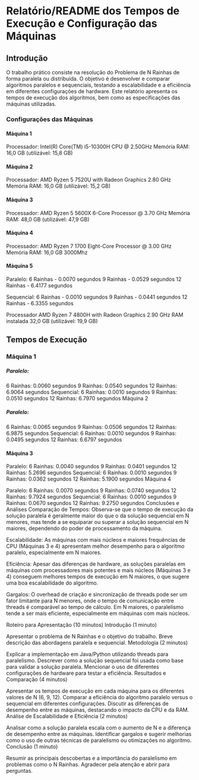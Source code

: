 # Relatório/README dos Tempos de Execução e Configuração das Máquinas
## Introdução
O trabalho prático consiste na resolução do Problema de N Rainhas de forma paralela ou distribuída. O objetivo é desenvolver e comparar algoritmos paralelos e sequenciais, testando a escalabilidade e a eficiência em diferentes configurações de hardware. Este relatório apresenta os tempos de execução dos algoritmos, bem como as especificações das máquinas utilizadas.

### Configurações das Máquinas
#### Máquina 1
Processador: Intel(R) Core(TM) i5-10300H CPU @ 2.50GHz
Memória RAM: 16,0 GB (utilizável: 15,8 GB)

#### Máquina 2
Processador: AMD Ryzen 5 7520U with Radeon Graphics 2.80 GHz
Memória RAM: 16,0 GB (utilizável: 15,2 GB)

#### Máquina 3
Processador: AMD Ryzen 5 5600X 6-Core Processor @ 3.70 GHz
Memória RAM: 48,0 GB (utilizável: 47,9 GB)

#### Máquina 4
Processador: AMD Ryzen 7 1700 Eight-Core Processor @ 3.00 GHz
Memória RAM: 16,0 GB 3000Mhz

#### Máquina 5
Paralelo:
6 Rainhas - 0.0070 segundos
9 Rainhas - 0.0529 segundos
12 Rainhas - 6.4177 segundos

Sequencial:
6 Rainhas - 0.0010 segundos
9 Rainhas - 0.0441 segundos
12 Rainhas - 6.3355 segundos

Processador   AMD Ryzen 7 4800H with Radeon Graphics 2.90 GHz 
RAM instalada    32,0 GB (utilizável: 19,9 GB)

## Tempos de Execução

### Máquina 1

##### Paralelo:
6 Rainhas: 0.0060 segundos
9 Rainhas: 0.0540 segundos
12 Rainhas: 6.9064 segundos
Sequencial:
6 Rainhas: 0.0010 segundos
9 Rainhas: 0.0510 segundos
12 Rainhas: 6.7970 segundos
Máquina 2

##### Paralelo:
6 Rainhas: 0.0065 segundos
9 Rainhas: 0.0506 segundos
12 Rainhas: 6.9875 segundos
Sequencial:
6 Rainhas: 0.0010 segundos
9 Rainhas: 0.0495 segundos
12 Rainhas: 6.6797 segundos

#### Máquina 3

Paralelo:
6 Rainhas: 0.0040 segundos
9 Rainhas: 0.0401 segundos
12 Rainhas: 5.2696 segundos
Sequencial:
6 Rainhas: 0.0010 segundos
9 Rainhas: 0.0362 segundos
12 Rainhas: 5.1900 segundos
Máquina 4

Paralelo:
6 Rainhas: 0.0070 segundos
9 Rainhas: 0.0740 segundos
12 Rainhas: 9.7924 segundos
Sequencial:
6 Rainhas: 0.0010 segundos
9 Rainhas: 0.0670 segundos
12 Rainhas: 9.2750 segundos
Conclusões e Análises
Comparação de Tempos: Observa-se que o tempo de execução da solução paralela é geralmente maior do que o da solução sequencial em N menores, mas tende a se equiparar ou superar a solução sequencial em N maiores, dependendo do poder de processamento da máquina.

Escalabilidade: As máquinas com mais núcleos e maiores frequências de CPU (Máquinas 3 e 4) apresentam melhor desempenho para o algoritmo paralelo, especialmente em N maiores.

Eficiência: Apesar das diferenças de hardware, as soluções paralelas em máquinas com processadores mais potentes e mais núcleos (Máquinas 3 e 4) conseguem melhores tempos de execução em N maiores, o que sugere uma boa escalabilidade do algoritmo.

Gargalos: O overhead de criação e sincronização de threads pode ser um fator limitante para N menores, onde o tempo de comunicação entre threads é comparável ao tempo de cálculo. Em N maiores, o paralelismo tende a ser mais eficiente, especialmente em máquinas com mais núcleos.

Roteiro para Apresentação (10 minutos)
Introdução (1 minuto)

Apresentar o problema de N Rainhas e o objetivo do trabalho.
Breve descrição das abordagens paralela e sequencial.
Metodologia (2 minutos)

Explicar a implementação em Java/Python utilizando threads para paralelismo.
Descrever como a solução sequencial foi usada como base para validar a solução paralela.
Mencionar o uso de diferentes configurações de hardware para testar a eficiência.
Resultados e Comparação (4 minutos)

Apresentar os tempos de execução em cada máquina para os diferentes valores de N (6, 9, 12).
Comparar a eficiência do algoritmo paralelo versus o sequencial em diferentes configurações.
Discutir as diferenças de desempenho entre as máquinas, destacando o impacto da CPU e da RAM.
Análise de Escalabilidade e Eficiência (2 minutos)

Analisar como a solução paralela escala com o aumento de N e a diferença de desempenho entre as máquinas.
Identificar gargalos e sugerir melhorias como o uso de outras técnicas de paralelismo ou otimizações no algoritmo.
Conclusão (1 minuto)

Resumir as principais descobertas e a importância do paralelismo em problemas como o N Rainhas.
Agradecer pela atenção e abrir para perguntas.
